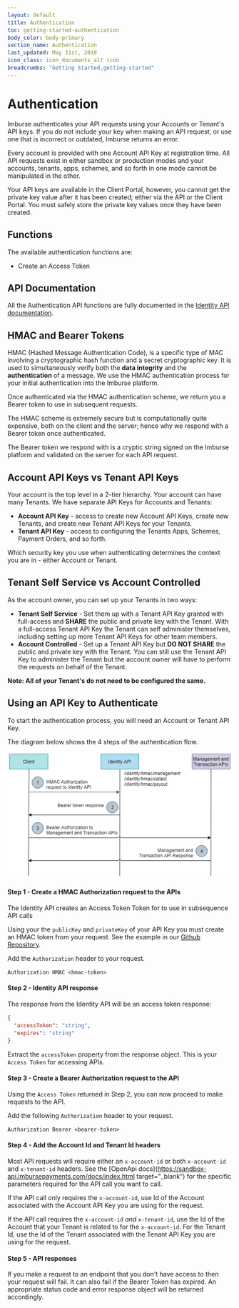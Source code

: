```yaml
---
layout: default
title: Authentication
toc: getting-started-authentication
body_color: body-primary
section_name: Authentication
last_updated: May 31st, 2019
icon_class: icon_documents_alt icon
breadcrumbs: "Getting Started,getting-started"
---
```

# Authentication
Imburse authenticates your API requests using your Accounts or Tenant's API keys. If you do not include your key when making an API request, or use one that is incorrect or outdated, Imburse returns an error.

Every account is provided with one Account API Key at registration time. All API requests exist in either sandbox or production modes and your accounts, tenants, apps, schemes, and so forth in one mode cannot be manipulated in the other.

Your API keys are available in the Client Portal, however, you cannot get the private key value after it has been created; either via the API or the Client Portal. You must safely store the private key values once they have been created.

## Functions
The available authentication functions are:

- Create an Access Token

## API Documentation
All the Authentication API functions are fully documented in the [Identity API documentation](https://api-docs.imbursepayments.com/?version=latest#a277483a-7eea-4ca5-8786-953801685626).

## HMAC and Bearer Tokens
HMAC (Hashed Message Authentication Code), is a specific type of MAC involving a cryptographic hash function and a secret cryptographic key. It is used to simultaneously verify both the **data integrity** and the **authentication** of a message. We use the HMAC authentication process for your initial authentication into the Imburse platform.

Once authenticated via the HMAC authentication scheme, we return you a Bearer token to use in subsequent requests.

The HMAC scheme is extremely secure but is computationally quite expensive, both on the client and the server; hence why we respond with a Bearer token once authenticated.

The Bearer token we respond with is a cryptic string signed on the Imburse platform and validated on the server for each API request.

## Account API Keys vs Tenant API Keys
Your account is the top level in a 2-tier hierarchy. Your account can have many Tenants. We have separate API Keys for Accounts and Tenants:

- **Account API Key** - access to create new Account API Keys, create new Tenants, and create new Tenant API Keys for your Tenants.
- **Tenant API Key** - access to configuring the Tenants Apps, Schemes, Payment Orders, and so forth.

Which security key you use when authenticating determines the context you are in - either Account or Tenant.

## Tenant Self Service vs Account Controlled
As the account owner, you can set up your Tenants in two ways:

- **Tenant Self Service** - Set them up with a Tenant API Key granted with full-access and **SHARE** the public and private key with the Tenant. With a full-access Tenant API Key the Tenant can self administer themselves, including setting up more Tenant API Keys for other team members.
- **Account Controlled** - Set up a Tenant API Key but **DO NOT SHARE** the public and private key with the Tenant. You can still use the Tenant API Key to administer the Tenant but the account owner will have to perform the requests on behalf of the Tenant.

**Note: All of your Tenant's do not need to be configured the same.**

## Using an API Key to Authenticate
To start the authentication process, you will need an Account or Tenant API Key.

The diagram below shows the 4 steps of the authentication flow.

<img src="/assets/images/guides/getting-started/authentication-overview.png" style="width:600px;" title="Authentication Flow" alt="Authentication Flow"/>


#### Step 1 - Create a HMAC Authorization request to the APIs
The Identity API creates an Access Token Token for to use in subsequence API calls


Using your the `publicKey` and `privateKey` of your API Key you must create an HMAC token from your request. See the example in our [Github Repository](https://github.com/Imburse-Payments/hmac-examples).

Add the `Authorization` header to your request.

```curl
Authorization HMAC <hmac-token>
```

#### Step 2 - Identity API response
The response from the Identity API will be an access token response:

```json
{
  "accessToken": "string",
  "expires": "string"
}
```

Extract the `accessToken` property from the response object. This is your `Access Token` for accessing APIs.


#### Step 3 - Create a Bearer Authorization request to the API
Using the `Access Token` returned in Step 2, you can now proceed to make requests to the API.

Add the following `Authorization` header to your request.

```curl
Authorization Bearer <bearer-token>
```

#### Step 4 - Add the Account Id and Tenant Id headers
Most API requests will require either an `x-account-id` or both `x-account-id` and `x-tenant-id` headers. See the [OpenApi docs](https://sandbox-api.imbursepayments.com/docs/index.html target="_blank") for the specific parameters required for the API call you want to call.

If the API call only requires the `x-account-id`, use Id of the Account associated with the Account API Key you are using for the request.

If the API call requires the `x-account-id` *and* `x-tenant-id`, use the Id of the Account that your Tenant is related to for the `x-account-id`. For the Tenant Id, use the Id of the Tenant associated with the Tenant API Key you are using for the request.

#### Step 5 - API responses
If you make a request to an endpoint that you don't have access to then your request will fail. It can also fail if the Bearer Token has expired. An appropriate status code and error response object will be returned accordingly.
